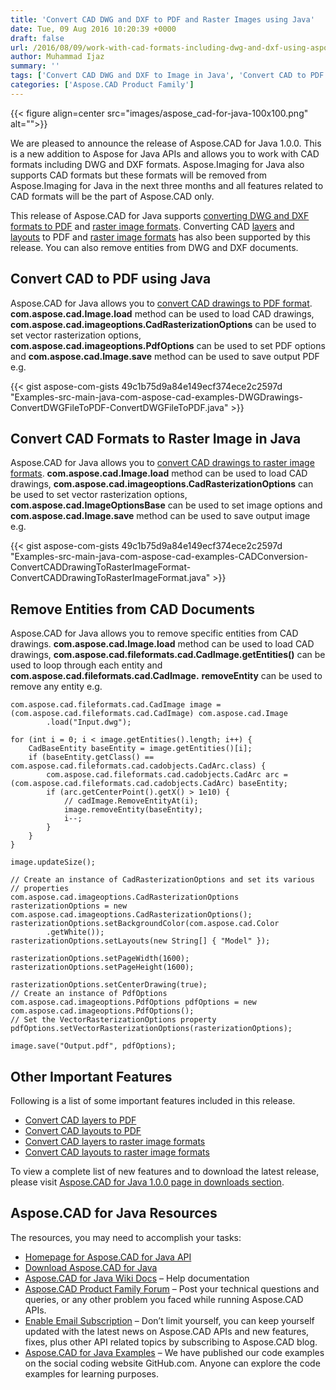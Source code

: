 ```yaml
---
title: 'Convert CAD DWG and DXF to PDF and Raster Images using Java'
date: Tue, 09 Aug 2016 10:20:39 +0000
draft: false
url: /2016/08/09/work-with-cad-formats-including-dwg-and-dxf-using-aspose.cad-for-java/
author: Muhammad Ijaz
summary: ''
tags: ['Convert CAD DWG and DXF to Image in Java', 'Convert CAD to PDF in Java', 'Convert DWG to PDF in Java', 'Convert DXF to PDF in Java']
categories: ['Aspose.CAD Product Family']
---
```




{{< figure align=center src="images/aspose_cad-for-java-100x100.png" alt="">}}


We are pleased to announce the release of Aspose.CAD for Java 1.0.0. This is a new addition to Aspose for Java APIs and allows you to work with CAD formats including DWG and DXF formats. Aspose.Imaging for Java also supports CAD formats but these formats will be removed from Aspose.Imaging for Java in the next three months and all features related to CAD formats will be the part of Aspose.CAD only.

This release of Aspose.CAD for Java supports [converting DWG and DXF formats to PDF][1] and [raster image formats][2]. Converting CAD [layers][3] and [layouts][4] to PDF and [raster image formats][5] has also been supported by this release. You can also remove entities from DWG and DXF documents.

## Convert CAD to PDF using Java

Aspose.CAD for Java allows you to [convert CAD drawings to PDF format][6]. **com.aspose.cad.Image.load** method can be used to load CAD drawings, **com.aspose.cad.imageoptions.CadRasterizationOptions** can be used to set vector rasterization options, **com.aspose.cad.imageoptions.PdfOptions** can be used to set PDF options and **com.aspose.cad.Image.save** method can be used to save output PDF e.g.

{{< gist aspose-com-gists 49c1b75d9a84e149ecf374ece2c2597d "Examples-src-main-java-com-aspose-cad-examples-DWGDrawings-ConvertDWGFileToPDF-ConvertDWGFileToPDF.java" >}}

## Convert CAD Formats to Raster Image in Java

Aspose.CAD for Java allows you to [convert CAD drawings to raster image formats][7]. **com.aspose.cad.Image.load** method can be used to load CAD drawings, **com.aspose.cad.imageoptions.CadRasterizationOptions** can be used to set vector rasterization options, **com.aspose.cad.ImageOptionsBase** can be used to set image options and **com.aspose.cad.Image.save** method can be used to save output image e.g.

{{< gist aspose-com-gists 49c1b75d9a84e149ecf374ece2c2597d "Examples-src-main-java-com-aspose-cad-examples-CADConversion-ConvertCADDrawingToRasterImageFormat-ConvertCADDrawingToRasterImageFormat.java" >}}

## Remove Entities from CAD Documents

Aspose.CAD for Java allows you to remove specific entities from CAD drawings. **com.aspose.cad.Image.load** method can be used to load CAD drawings, **com.aspose.cad.fileformats.cad.CadImage.getEntities()** can be used to loop through each entity and **com.aspose.cad.fileformats.cad.CadImage.** **removeEntity** can be used to remove any entity e.g.

```
com.aspose.cad.fileformats.cad.CadImage image = (com.aspose.cad.fileformats.cad.CadImage) com.aspose.cad.Image
		.load("Input.dwg");

for (int i = 0; i < image.getEntities().length; i++) {
	CadBaseEntity baseEntity = image.getEntities()[i];
	if (baseEntity.getClass() == com.aspose.cad.fileformats.cad.cadobjects.CadArc.class) {
		com.aspose.cad.fileformats.cad.cadobjects.CadArc arc = (com.aspose.cad.fileformats.cad.cadobjects.CadArc) baseEntity;
		if (arc.getCenterPoint().getX() > 1e10) {
			// cadImage.RemoveEntityAt(i);
			image.removeEntity(baseEntity);
			i--;
		}
	}
}

image.updateSize();

// Create an instance of CadRasterizationOptions and set its various
// properties
com.aspose.cad.imageoptions.CadRasterizationOptions rasterizationOptions = new com.aspose.cad.imageoptions.CadRasterizationOptions();
rasterizationOptions.setBackgroundColor(com.aspose.cad.Color
		.getWhite());
rasterizationOptions.setLayouts(new String[] { "Model" });

rasterizationOptions.setPageWidth(1600);
rasterizationOptions.setPageHeight(1600);

rasterizationOptions.setCenterDrawing(true);
// Create an instance of PdfOptions
com.aspose.cad.imageoptions.PdfOptions pdfOptions = new com.aspose.cad.imageoptions.PdfOptions();
// Set the VectorRasterizationOptions property
pdfOptions.setVectorRasterizationOptions(rasterizationOptions);

image.save("Output.pdf", pdfOptions);
```

## Other Important Features

Following is a list of some important features included in this release.

*   [Convert CAD layers to PDF][8]
*   [Convert CAD layouts to PDF][9]
*   [Convert CAD layers to raster image formats][10]
*   [Convert CAD layouts to raster image formats][11]

To view a complete list of new features and to download the latest release, please visit [Aspose.CAD for Java 1.0.0 page in downloads section][12].

## Aspose.CAD for Java Resources

The resources, you may need to accomplish your tasks:

*   [Homepage for Aspose.CAD for Java API][13]
*   [Download Aspose.CAD for Java][14]
*   [Aspose.CAD for Java Wiki Docs][15] – Help documentation
*   [Aspose.CAD Product Family Forum][16] – Post your technical questions and queries, or any other problem you faced while running Aspose.CAD APIs.
*   [Enable Email Subscription][17] – Don’t limit yourself, you can keep yourself updated with the latest news on Aspose.CAD APIs and new features, fixes, plus other API related topics by subscribing to Aspose.CAD blog.
*   [Aspose.CAD for Java Examples][18] – We have published our code examples on the social coding website GitHub.com. Anyone can explore the code examples for learning purposes.




[1]: http://docs.aspose.com/display/cadjava/DWG+Drawings#DWGDrawings-ConvertDWGFilestoPDF
[2]: https://docs.aspose.com/display/cadjava/Converting+CAD+Drawings+to+PDF+and+Raster+Image+Formats#ConvertingCADDrawingstoPDFandRasterImageFormats-ConvertingCADDrawingstoRasterImageFormats
[3]: http://docs.aspose.com/display/cadjava/DXF+Drawings#DXFDrawings-ExportingSpecificLayerofDXFDrawingstoPDF
[4]: http://docs.aspose.com/display/cadjava/Exporting+CAD#ExportingCAD-ExportingCADLayoutstoPDF
[5]: https://docs.aspose.com/display/cadjava/Converting+CAD+Drawings+to+PDF+and+Raster+Image+Formats#ConvertingCADDrawingstoPDFandRasterImageFormats-ConvertingCADDrawingstoRasterImageFormats
[6]: http://docs.aspose.com/display/cadjava/DWG+Drawings#DWGDrawings-ConvertDWGFilestoPDF
[7]: https://docs.aspose.com/display/cadjava/Converting+CAD+Drawings+to+PDF+and+Raster+Image+Formats#ConvertingCADDrawingstoPDFandRasterImageFormats-ConvertingCADDrawingstoRasterImageFormats
[8]: http://docs.aspose.com/display/cadjava/DXF+Drawings#DXFDrawings-ExportingSpecificLayerofDXFDrawingstoPDF
[9]: http://docs.aspose.com/display/cadjava/Exporting+CAD#ExportingCAD-ExportingCADLayoutstoPDF
[10]: https://docs.aspose.com/display/cadjava/Converting+CAD+Drawings+to+PDF+and+Raster+Image+Formats
[11]: https://docs.aspose.com/display/cadjava/Converting+CAD+Drawings+to+PDF+and+Raster+Image+Formats
[12]: http://www.aspose.com/downloads/cad/java
[13]: http://www.aspose.com/products/cad
[14]: http://www.aspose.com/downloads/cad/java
[15]: http://docs.aspose.com/display/cadjava/Home
[16]: http://www.aspose.com/community/forums/aspose.cad-product-family/540/showforum.aspx
[17]: https://blog.aspose.com/
[18]: https://github.com/aspose-cad/Aspose.CAD-for-Java




